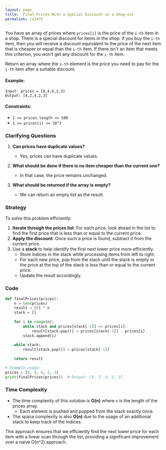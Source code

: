 ```yaml
---
layout: page
title:  Final Prices With a Special Discount in a Shop-out
permalink: /s1475
---
```


You have an array of prices where `prices[i]` is the price of the `i-th` item in a shop. There is a special discount for items in the shop: if you buy the `i-th` item, then you will receive a discount equivalent to the price of the next item that is cheaper or equal than the `i-th` item. If there isn't an item that meets this criterion, you won't get any discount for the `i-th` item.

Return an array where the `i-th` element is the price you need to pay for the `i-th` item after a suitable discount.

#### Example:
```
Input: prices = [8,4,6,2,3]
Output: [4,2,4,2,3]
```

#### Constraints:
- `1 <= prices.length <= 500`
- `1 <= prices[i] <= 10^3`

### Clarifying Questions

1. **Can prices have duplicate values?**
   - Yes, prices can have duplicate values.
   
2. **What should be done if there is no item cheaper than the current one?**
   - In that case, the price remains unchanged.

3. **What should be returned if the array is empty?**
   - We can return an empty list as the result.

### Strategy

To solve this problem efficiently:
1. **Iterate through the prices list**: For each price, look ahead in the list to find the first price that is less than or equal to the current price.
2. **Apply the discount**: Once such a price is found, subtract it from the current price.
3. Use a **stack** to help identify the first next lower price more efficiently.
   - Store indices in the stack while processing items from left to right.
   - For each new price, pop from the stack until the stack is empty or the price at the top of the stack is less than or equal to the current price.
   - Update the result accordingly.

### Code

```python
def finalPrices(prices):
    n = len(prices)
    result = [0] * n
    stack = []
    
    for i in range(n):
        while stack and prices[stack[-1]] >= prices[i]:
            result[stack.pop()] = prices[stack[-1]] - prices[i]
        stack.append(i)
        
    while stack:
        result[stack.pop()] = prices[stack[-1]]
    
    return result

# Example usage:
prices = [8, 4, 6, 2, 3]
print(finalPrices(prices))  # Output: [4, 2, 4, 2, 3]
```

### Time Complexity

- The time complexity of this solution is **O(n)** where `n` is the length of the prices array. 
  - Each element is pushed and popped from the stack exactly once.
- The space complexity is also **O(n)** due to the usage of an additional stack to keep track of the indices.

This approach ensures that we efficiently find the next lower price for each item with a linear scan through the list, providing a significant improvement over a naive O(n^2) approach.